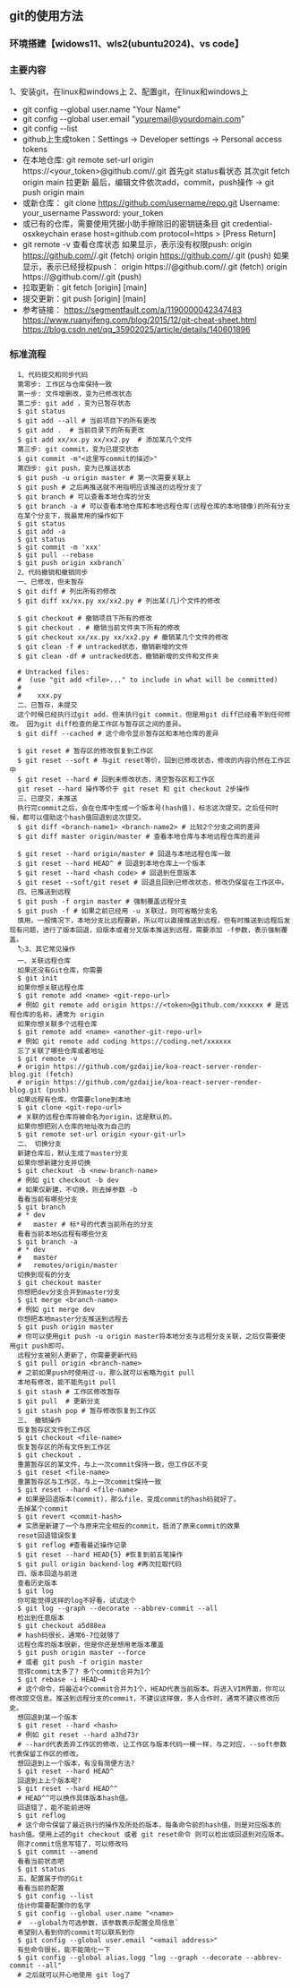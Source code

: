 ## git的使用方法
### 环境搭建【widows11、wls2(ubuntu2024)、vs code】
### 主要内容
1、安装git，在linux和windows上
2、配置git，在linux和windows上
  * git config --global user.name "Your Name"
  * git config --global user.email "youremail@yourdomain.com"
  * git config --list
  * github上生成token：Settings -> Developer settings -> Personal access tokens
  * 在本地仓库: 
        git remote set-url origin  https://<your_token>@github.com/<USERNAME>/<REPO>.git
        首先git status看状态
        其次git fetch origin main 拉更新
        最后，编辑文件依次add，commit，push操作 -> git push origin main
  * 或新仓库：
        git clone https://github.com/username/repo.git
        Username: your_username
        Password: your_token
  * 或已有的仓库，需要使用凭据小助手擦除旧的密钥链条目
        git credential-osxkeychain erase
        host=github.com
        protocol=https
        > [Press Return]
  * git remote -v 查看仓库状态
        如果显示，表示没有权限push:
            origin  https://github.com/<UserNmae>/<repo>.git (fetch)
            origin  https://github.com/<UserNmae>/<repo>.git (push)
        如果显示，表示已经授权push：
            origin  https://<token>@github.com/<UserNmae>/<repo>.git (fetch)
            origin  https://<token>@github.com/<UserNmae>/<repo>.git (push)
  * 拉取更新：git fetch [origin] [main]
  * 提交更新：git push [origin] [main]
  * 参考链接：
      https://segmentfault.com/a/1190000042347483
      https://www.ruanyifeng.com/blog/2015/12/git-cheat-sheet.html
      https://blog.csdn.net/qq_35902025/article/details/140601896
### 标准流程
      1、代码提交和同步代码
      第零步: 工作区与仓库保持一致
      第一步: 文件增删改，变为已修改状态
      第二步: git add ，变为已暂存状态
      $ git status
      $ git add --all # 当前项目下的所有更改
      $ git add .  # 当前目录下的所有更改
      $ git add xx/xx.py xx/xx2.py  # 添加某几个文件
      第三步: git commit，变为已提交状态
      $ git commit -m"<这里写commit的描述>"
      第四步: git push，变为已推送状态
      $ git push -u origin master # 第一次需要关联上
      $ git push # 之后再推送就不用指明应该推送的远程分支了
      $ git branch # 可以查看本地仓库的分支
      $ git branch -a # 可以查看本地仓库和本地远程仓库(远程仓库的本地镜像)的所有分支
      在某个分支下，我最常用的操作如下
      $ git status
      $ git add -a
      $ git status
      $ git commit -m 'xxx'
      $ git pull --rebase
      $ git push origin xxbranch` 
      2、代码撤销和撤销同步
      一、已修改，但未暂存
      $ git diff # 列出所有的修改
      $ git diff xx/xx.py xx/xx2.py # 列出某(几)个文件的修改

      $ git checkout # 撤销项目下所有的修改
      $ git checkout . # 撤销当前文件夹下所有的修改
      $ git checkout xx/xx.py xx/xx2.py # 撤销某几个文件的修改
      $ git clean -f # untracked状态，撤销新增的文件
      $ git clean -df # untracked状态，撤销新增的文件和文件夹

      # Untracked files:
      #  (use "git add <file>..." to include in what will be committed)
      #
      #    xxx.py
      二、已暂存，未提交
      这个时候已经执行过git add，但未执行git commit，但是用git diff已经看不到任何修改。 因为git diff检查的是工作区与暂存区之间的差异。
      $ git diff --cached # 这个命令显示暂存区和本地仓库的差异

      $ git reset # 暂存区的修改恢复到工作区
      $ git reset --soft # 与git reset等价，回到已修改状态，修改的内容仍然在工作区中
      $ git reset --hard # 回到未修改状态，清空暂存区和工作区
      git reset --hard 操作等价于 git reset 和 git checkout 2步操作
      三、已提交，未推送
      执行完commit之后，会在仓库中生成一个版本号(hash值)，标志这次提交。之后任何时候，都可以借助这个hash值回退到这次提交。
      $ git diff <branch-name1> <branch-name2> # 比较2个分支之间的差异
      $ git diff master origin/master # 查看本地仓库与本地远程仓库的差异

      $ git reset --hard origin/master # 回退与本地远程仓库一致
      $ git reset --hard HEAD^ # 回退到本地仓库上一个版本
      $ git reset --hard <hash code> # 回退到任意版本
      $ git reset --soft/git reset # 回退且回到已修改状态，修改仍保留在工作区中。 
      四、已推送到远程
      $ git push -f orgin master # 强制覆盖远程分支
      $ git push -f # 如果之前已经用 -u 关联过，则可省略分支名
      慎用，一般情况下，本地分支比远程要新，所以可以直接推送到远程，但有时推送到远程后发现有问题，进行了版本回退，旧版本或者分叉版本推送到远程，需要添加 -f参数，表示强制覆盖。
      🏷️3、其它常见操作
      一、关联远程仓库
      如果还没有Git仓库，你需要
      $ git init
      如果你想关联远程仓库
      $ git remote add <name> <git-repo-url>
      # 例如 git remote add origin https://<token>@github.com/xxxxxx # 是远程仓库的名称，通常为 origin 
      如果你想关联多个远程仓库
      $ git remote add <name> <another-git-repo-url>
      # 例如 git remote add coding https://coding.net/xxxxxx 
      忘了关联了哪些仓库或者地址
      $ git remote -v
      # origin https://github.com/gzdaijie/koa-react-server-render-blog.git (fetch)
      # origin https://github.com/gzdaijie/koa-react-server-render-blog.git (push) 
      如果远程有仓库，你需要clone到本地
      $ git clone <git-repo-url>
      # 关联的远程仓库将被命名为origin，这是默认的。
      如果你想把别人仓库的地址改为自己的
      $ git remote set-url origin <your-git-url>
      二、 切换分支
      新建仓库后，默认生成了master分支
      如果你想新建分支并切换
      $ git checkout -b <new-branch-name>
      # 例如 git checkout -b dev
      # 如果仅新建，不切换，则去掉参数 -b
      看看当前有哪些分支
      $ git branch
      # * dev
      #   master # 标*号的代表当前所在的分支
      看看当前本地&远程有哪些分支
      $ git branch -a
      # * dev
      #   master
      #   remotes/origin/master
      切换到现有的分支
      $ git checkout master
      你想把dev分支合并到master分支
      $ git merge <branch-name>
      # 例如 git merge dev
      你想把本地master分支推送到远程去
      $ git push origin master
      # 你可以使用git push -u origin master将本地分支与远程分支关联，之后仅需要使用git push即可。
      远程分支被别人更新了，你需要更新代码
      $ git pull origin <branch-name>
      # 之前如果push时使用过-u，那么就可以省略为git pull
      本地有修改，能不能先git pull
      $ git stash # 工作区修改暂存
      $ git pull  # 更新分支
      $ git stash pop # 暂存修改恢复到工作区  
      三、 撤销操作
      恢复暂存区文件到工作区
      $ git checkout <file-name> 
      恢复暂存区的所有文件到工作区
      $ git checkout .
      重置暂存区的某文件，与上一次commit保持一致，但工作区不变
      $ git reset <file-name>
      重置暂存区与工作区，与上一次commit保持一致
      $ git reset --hard <file-name>
      # 如果是回退版本(commit)，那么file，变成commit的hash码就好了。 
      去掉某个commit
      $ git revert <commit-hash>
      # 实质是新建了一个与原来完全相反的commit，抵消了原来commit的效果 
      reset回退错误恢复
      $ git reflog #查看最近操作记录
      $ git reset --hard HEAD{5} #恢复到前五笔操作
      $ git pull origin backend-log #再次拉取代码
      四、版本回退与前进
      查看历史版本
      $ git log
      你可能觉得这样的log不好看，试试这个
      $ git log --graph --decorate --abbrev-commit --all
      检出到任意版本
      $ git checkout a5d88ea
      # hash码很长，通常6-7位就够了
      远程仓库的版本很新，但是你还是想用老版本覆盖
      $ git push origin master --force
      # 或者 git push -f origin master
      觉得commit太多了? 多个commit合并为1个
      $ git rebase -i HEAD~4
      # 这个命令，将最近4个commit合并为1个，HEAD代表当前版本。将进入VIM界面，你可以修改提交信息。推送到远程分支的commit，不建议这样做，多人合作时，通常不建议修改历史。 
      想回退到某一个版本
      $ git reset --hard <hash>
      # 例如 git reset --hard a3hd73r
      # --hard代表丢弃工作区的修改，让工作区与版本代码一模一样，与之对应，--soft参数代表保留工作区的修改。
      想回退到上一个版本，有没有简便方法?
      $ git reset --hard HEAD^ 
      回退到上上个版本呢?
      $ git reset --hard HEAD^^
      # HEAD^^可以换作具体版本hash值。
      回退错了，能不能前进呀
      $ git reflog
      # 这个命令保留了最近执行的操作及所处的版本，每条命令前的hash值，则是对应版本的hash值。使用上述的git checkout 或者 git reset命令 则可以检出或回退到对应版本。
      刚才commit信息写错了，可以修改吗
      $ git commit --amend
      看看当前状态吧
      $ git status 
      五、配置属于你的Git
      看看当前的配置
      $ git config --list 
      估计你需要配置你的名字
      $ git config --global user.name "<name>
      #  --global为可选参数，该参数表示配置全局信息` 
      希望别人看到你的commit可以联系到你
      $ git config --global user.email "<email address>" 
      有些命令很长，能不能简化一下
      $ git config --global alias.logg "log --graph --decorate --abbrev-commit --all"
      # 之后就可以开心地使用 git log了